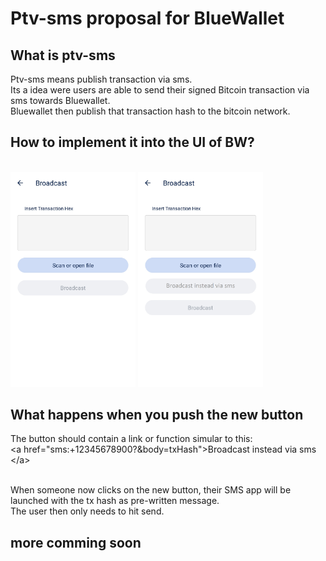 # Ptv-sms proposal for BlueWallet

## What is ptv-sms
Ptv-sms means publish transaction via sms.<br>
Its a idea were users are able to send their signed Bitcoin transaction via sms towards Bluewallet.<br>
Bluewallet then publish that transaction hash to the bitcoin network.

## How to implement it into the UI of BW?

<br><img src="pictures/UI-without-ptv-sms.png" width="200"/>
<img src="pictures/UI-with-ptv-sms.png" width="200"/>

## What happens when you push the new button
The button should contain a link or function simular to this: 
<br> &lt;a href="sms:+12345678900?&body=txHash">Broadcast instead via sms &lt;/a>

<br>When someone now clicks on the new button, their SMS app will be launched with the tx hash as pre-written message.
<br>The user then only needs to hit send.

## more comming soon